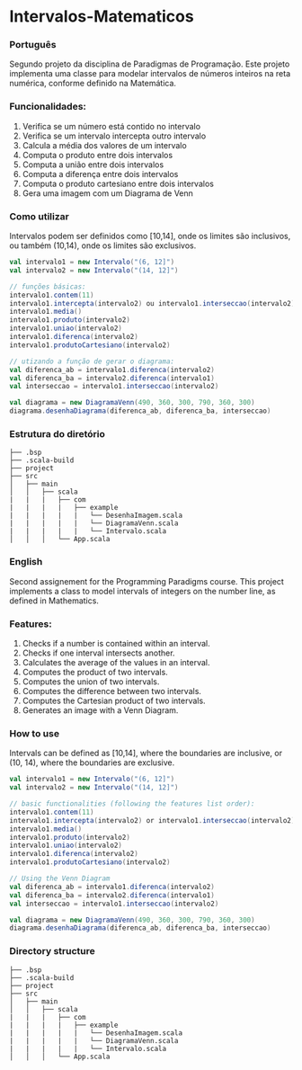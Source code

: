 # Intervalos-Matematicos

### Português

Segundo projeto da disciplina de Paradigmas de Programação. Este projeto implementa uma classe para modelar intervalos de números inteiros na reta numérica, conforme definido na Matemática.

### Funcionalidades:
  1. Verifica se um número está contido no intervalo
  2. Verifica se um intervalo intercepta outro intervalo
  3. Calcula a média dos valores de um intervalo
  4. Computa o produto entre dois intervalos
  5. Computa a união entre dois intervalos
  6. Computa a diferença entre dois intervalos
  7. Computa o produto cartesiano entre dois intervalos
  8. Gera uma imagem com um Diagrama de Venn

### Como utilizar

Intervalos podem ser definidos como \[10,14\], onde os limites são inclusivos, ou também (10,14), onde os limites são exclusivos. 

```scala
val intervalo1 = new Intervalo("(6, 12]")
val intervalo2 = new Intervalo("(14, 12]")

// funções básicas:
intervalo1.contem(11)
intervalo1.intercepta(intervalo2) ou intervalo1.interseccao(intervalo2)
intervalo1.media()
intervalo1.produto(intervalo2) 
intervalo1.uniao(intervalo2) 
intervalo1.diferenca(intervalo2) 
intervalo1.produtoCartesiano(intervalo2)

// utizando a função de gerar o diagrama:
val diferenca_ab = intervalo1.diferenca(intervalo2)
val diferenca_ba = intervalo2.diferenca(intervalo1)
val interseccao = intervalo1.interseccao(intervalo2)

val diagrama = new DiagramaVenn(490, 360, 300, 790, 360, 300)
diagrama.desenhaDiagrama(diferenca_ab, diferenca_ba, interseccao)
```

### Estrutura do diretório
    
    ├── .bsp
    ├── .scala-build
    ├── project
    ├── src
    │   ├── main
    │   │   ├── scala
    |   |   |   ├── com  
    |   |   |   |   ├── example
    |   |   |   |   |   └── DesenhaImagem.scala
    |   |   |   |   |   └── DiagramaVenn.scala
    |   |   |   |   |   └── Intervalo.scala
    │   │   │   └── App.scala


### English

Second assignement for the Programming Paradigms course. This project implements a class to model intervals of integers on the number line, as defined in Mathematics.

### Features:
  1. Checks if a number is contained within an interval.
  2. Checks if one interval intersects another.
  3. Calculates the average of the values in an interval.
  4. Computes the product of two intervals.
  5. Computes the union of two intervals.
  6. Computes the difference between two intervals.
  7. Computes the Cartesian product of two intervals.
  8. Generates an image with a Venn Diagram.

### How to use

Intervals can be defined as \[10,14\], where the boundaries are inclusive, or (10, 14), where the boundaries are exclusive.

```scala
val intervalo1 = new Intervalo("(6, 12]")
val intervalo2 = new Intervalo("(14, 12]")

// basic functionalities (following the features list order):
intervalo1.contem(11)
intervalo1.intercepta(intervalo2) or intervalo1.interseccao(intervalo2)
intervalo1.media()
intervalo1.produto(intervalo2) 
intervalo1.uniao(intervalo2) 
intervalo1.diferenca(intervalo2) 
intervalo1.produtoCartesiano(intervalo2)

// Using the Venn Diagram
val diferenca_ab = intervalo1.diferenca(intervalo2)
val diferenca_ba = intervalo2.diferenca(intervalo1)
val interseccao = intervalo1.interseccao(intervalo2)

val diagrama = new DiagramaVenn(490, 360, 300, 790, 360, 300)
diagrama.desenhaDiagrama(diferenca_ab, diferenca_ba, interseccao)
```

### Directory structure

    ├── .bsp
    ├── .scala-build
    ├── project
    ├── src
    │   ├── main
    │   │   ├── scala
    |   |   |   ├── com  
    |   |   |   |   ├── example
    |   |   |   |   |   └── DesenhaImagem.scala
    |   |   |   |   |   └── DiagramaVenn.scala
    |   |   |   |   |   └── Intervalo.scala
    │   │   │   └── App.scala
